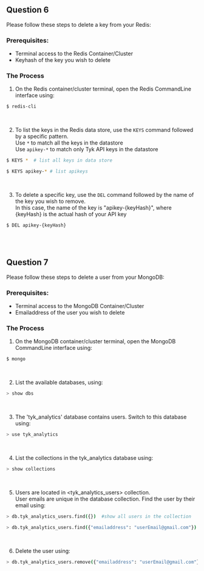 

## Question 6

Please follow these steps to delete a key from your Redis:

### **Prerequisites:**
- Terminal access to the Redis Container/Cluster
- Keyhash of the key you wish to delete

### **The Process**
1. On the Redis container/cluster terminal, open the Redis CommandLine interface using:

```bash
$ redis-cli
```  
<br>

2. To list the keys in the Redis data store, use the `KEYS` command followed by a specific pattern.    
Use `*` to match all the keys in the datastore  
Use `apikey-*` to match only Tyk API keys in the datastore 

```bash
$ KEYS *  # list all keys in data store

$ KEYS apikey-* # list apikeys
```
<br>

3. To delete a specific key, use the `DEL` command followed by the name of the key you wish to remove.  
In this case, the name of the key is "apikey-{keyHash}", where {keyHash} is the actual hash of your API key

```bash
$ DEL apikey-{keyHash}
```
<br>
<br>

## Question 7

Please follow these steps to delete a user from your MongoDB:

### **Prerequisites:**
- Terminal access to the MongoDB Container/Cluster
- Emailaddress of the user you wish to delete

### **The Process**
1. On the MongoDB container/cluster terminal, open the MongoDB CommandLine interface using:

```bash
$ mongo
```  
<br>

2. List the available databases, using:      

```bash
> show dbs
```
<br>

3. The 'tyk_analytics' database contains users. Switch to this database using:
```bash
> use tyk_analytics
```
<br>

4. List the collections in the tyk_analytics database using:  
```bash
> show collections
```
<br>

5. Users are located in <tyk_analytics_users> collection.  
User emails are unique in the database collection. Find the user by their email using:
```bash
> db.tyk_analytics_users.find({})  #show all users in the collection

> db.tyk_analytics_users.find({"emailaddress": "userEmail@gmail.com"})  #show specific user by email
```
<br>

6. Delete the user using:  
```bash
> db.tyk_analytics_users.remove({"emailaddress": "userEmail@gmail.com"})
```
